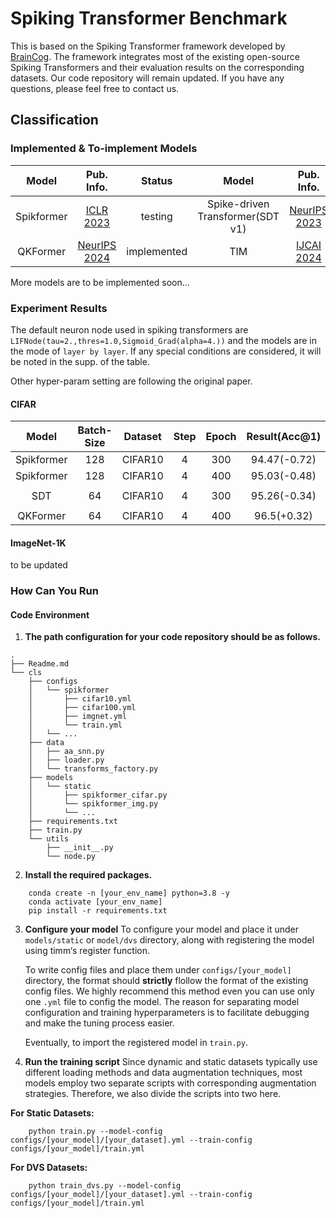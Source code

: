# Spiking Transformer Benchmark
This is based on the Spiking Transformer framework developed by [BrainCog](https://github.com/BrainCog-X/Brain-Cog). The framework integrates most of the existing open-source Spiking Transformers and their evaluation results on the corresponding datasets.
Our code repository will remain updated. If you have any questions, please feel free to contact us.


## Classification

### Implemented & To-implement Models

|   Model    |                    Pub. Info.                    |   Status    |              Model               |                                                              Pub. Info.                                                              |    Status    |
|:----------:|:------------------------------------------------:|:-----------:|:--------------------------------:|:------------------------------------------------------------------------------------------------------------------------------------:|:------------:|
| Spikformer |  [ICLR 2023](https://arxiv.org/abs/2209.15425)   |   testing   | Spike-driven Transformer(SDT v1) | [NeurIPS 2023](https://proceedings.neurips.cc/paper_files/paper/2023/hash/ca0f5358dbadda74b3049711887e9ead-Abstract-Conference.html) | Implemented  |
|  QKFormer  | [NeurIPS 2024](https://arxiv.org/abs/2403.16552) | implemented |               TIM                |                              [IJCAI 2024](https://www.ijcai.org/proceedings/2024/0347.pdf)                                           | To Implement |
More models are to be implemented soon...


### Experiment Results
The default neuron node used in spiking transformers are `LIFNode(tau=2.,thres=1.0,Sigmoid_Grad(alpha=4.))` and the models are in the mode of `layer by layer`. If any 
special conditions are considered, it will be noted in the supp. of the table.

Other hyper-param setting are following the original paper.
#### CIFAR
|   Model    | Batch-Size | Dataset  | Step | Epoch | Result(Acc@1) |  supp.   |
|:----------:|:----------:|:--------:|:-------:|:-----:|:-------------:|:--------:|
| Spikformer |    128     | CIFAR10  | 4 |  300  | 94.47(-0.72)  |    -     |
| Spikformer |    128     | CIFAR10  | 4 |  400  | 95.03(-0.48)  |    -     |
||            ||||
|    SDT     |     64     | CIFAR10  | 4 |  300  | 95.26(-0.34)  |    -     |
||            ||||
|  QKFormer  |     64     | CIFAR10  | 4 |  400  |  96.5(+0.32)  |    -     |

#### ImageNet-1K
to be updated

### How Can You Run
#### Code Environment
1. **The path configuration for your code repository should be as follows.**
```angular2html
.
├── Readme.md
└── cls
    ├── configs
    │   └── spikformer
    │       ├── cifar10.yml
    │       ├── cifar100.yml
    │       ├── imgnet.yml
    │       └── train.yml
    │   └── ...
    ├── data
    │   ├── aa_snn.py
    │   ├── loader.py
    │   └── transforms_factory.py
    ├── models
    │   └── static
    │       ├── spikformer_cifar.py
    │       └── spikformer_img.py
    │       └── ...
    ├── requirements.txt 
    ├── train.py
    └── utils
        ├── __init__.py
        └── node.py
```

2. **Install the required packages.**
```angular2html
    conda create -n [your_env_name] python=3.8 -y
    conda activate [your_env_name]
    pip install -r requirements.txt
```

3. **Configure your model**
    To configure your model and place it under ```models/static``` or ```model/dvs``` directory, along with registering the model using timm‘s register function.
    
    To write config files and place them under ```configs/[your_model]``` directory, the format should **strictly** flollow the format of the existing config files. We highly recommend this method even you can use only one ```.yml``` file to config the model. The reason for separating model configuration and training hyperparameters is to facilitate debugging and make the tuning process easier.
    
    Eventually, to import the registered model in ```train.py```.


4. **Run the training script**
Since dynamic and static datasets typically use different loading methods and data augmentation techniques, most models employ two separate scripts with corresponding augmentation strategies. Therefore, we also divide the scripts into two here.

**For Static Datasets:**
```angular2html
    python train.py --model-config configs/[your_model]/[your_dataset].yml --train-config configs/[your_model]/train.yml
```



**For DVS Datasets:**
```angular2html
    python train_dvs.py --model-config configs/[your_model]/[your_dataset].yml --train-config configs/[your_model]/train.yml
```

